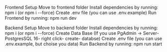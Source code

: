 Frontend Setup
Move to frontend folder
Install dependencies by running: npm i (or npm i --force)
Create .env file (you can use .env.example)
Run Frontend by running: npm run dev

Backend Setup
Move to backend folder
Install dependencies by running: npm i (or npm i --force)
Create Data Base (If you use PgAdmin -> Server- PostgresSQL 16- right click- create- databse)
Create .env file (you can use .env.example, but choise you data)
Run Backend by running: npm run start

